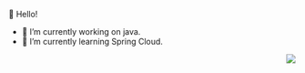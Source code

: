 👻 Hello!

- 🔭 I’m currently working on java.
- 🌱 I’m currently learning Spring Cloud.



<img align="right" src="https://github-readme-stats-one-bice.vercel.app/api?username=saozimian&show_icons=true&include_all_commits=true&count_private=true&role=OWNER,ORGANIZATION_MEMBER,COLLABORATOR" />

<!--
**saozimian/saozimian** is a ✨ _special_ ✨ repository because its `README.md` (this file) appears on your GitHub profile.

Here are some ideas to get you started:

- 🔭 I’m currently working on weaver
- 🌱 I’m currently learning ...
- 👯 I’m looking to collaborate on ...
- 🤔 I’m looking for help with ...
- 💬 Ask me about ...
- 📫 How to reach me: ...
- 😄 Pronouns: ...
- ⚡ Fun fact: ...
-->
